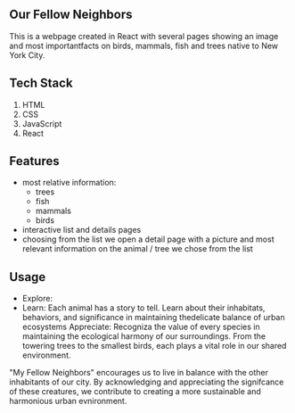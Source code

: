 ## Our Fellow Neighbors

This is a webpage created in React with several pages showing an image and most importantfacts on birds, mammals, fish and trees native to New York City. 

## Tech Stack 

1. HTML
2. CSS
3. JavaScript 
4. React 

## Features 

- most relative information: 
    - trees 
    - fish
    - mammals 
    - birds 
- interactive list and details pages 
- choosing from the list we open a detail page with a picture and most relevant information on the animal / tree we chose from the list 

## Usage 

- Explore: 
- Learn: Each animal has a story to tell. Learn about their inhabitats, behaviors, and significance in maintaining thedelicate balance of urban ecosystems 
Appreciate: Recogniza the value of every species in maintaining the ecological harmony of our surroundings. From the towering trees to the smallest birds, each plays a vital role in our shared environment. 

"My Fellow Neighbors" encourages us to live in balance with the other inhabitants of our city. By acknowledging and appreciating the signifcance of these creatures, we contribute to creating a more sustainable and harmonious urban evnironment. 